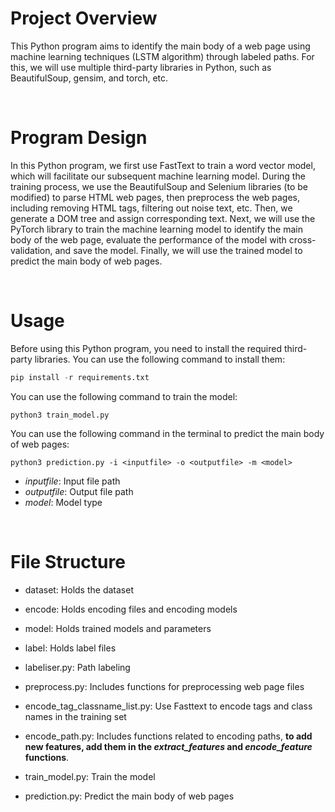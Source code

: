 <h1>Project Overview</h1>
This Python program aims to identify the main body of a web page using machine learning techniques (LSTM algorithm) through labeled paths. For this, we will use multiple third-party libraries in Python, such as BeautifulSoup, gensim, and torch, etc.

&nbsp;
&nbsp;

<h1>Program Design</h1>
In this Python program, we first use FastText to train a word vector model, which will facilitate our subsequent machine learning model. During the training process, we use the BeautifulSoup and Selenium libraries (to be modified) to parse HTML web pages, then preprocess the web pages, including removing HTML tags, filtering out noise text, etc. Then, we generate a DOM tree and assign corresponding text. Next, we will use the PyTorch library to train the machine learning model to identify the main body of the web page, evaluate the performance of the model with cross-validation, and save the model. Finally, we will use the trained model to predict the main body of web pages.

&nbsp;
&nbsp;

<h1>Usage</h1>
Before using this Python program, you need to install the required third-party libraries. You can use the following command to install them:

```python
pip install -r requirements.txt
```



You can use the following command to train the model:

```shell
python3 train_model.py
```

You can use the following command in the terminal to predict the main body of web pages:

```shell
python3 prediction.py -i <inputfile> -o <outputfile> -m <model>
```
- *inputfile*: Input file path
- *outputfile*: Output file path
- *model*: Model type


&nbsp;
&nbsp;

<h1>File Structure</h1>

- dataset: Holds the dataset

- encode: Holds encoding files and encoding models

- model: Holds trained models and parameters
    
- label: Holds label files

- labeliser.py: Path labeling

- preprocess.py: Includes functions for preprocessing web page files

- encode_tag_classname_list.py: Use Fasttext to encode tags and class names in the training set

- encode_path.py: Includes functions related to encoding paths, **to add new features, add them in the *extract_features* and *encode_feature* functions**.

- train_model.py: Train the model

- prediction.py: Predict the main body of web pages
